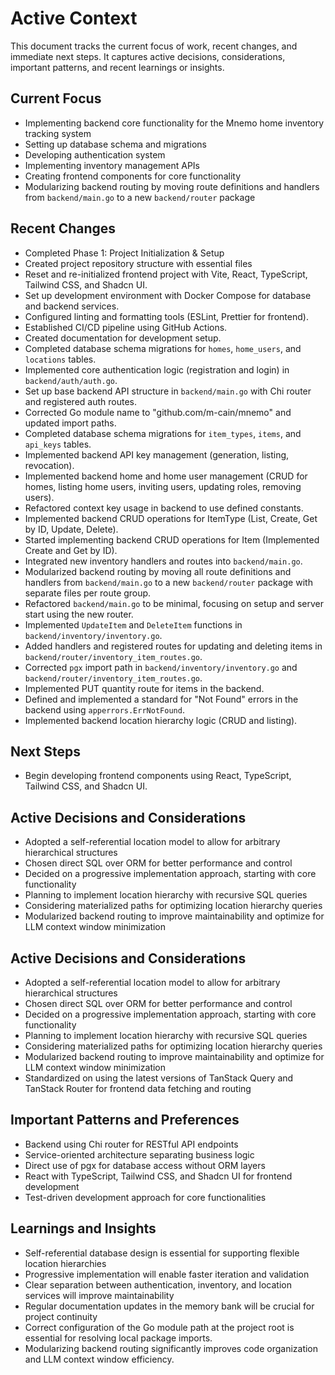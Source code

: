 # Active Context

This document tracks the current focus of work, recent changes, and immediate next steps. It captures active decisions, considerations, important patterns, and recent learnings or insights.

## Current Focus

- Implementing backend core functionality for the Mnemo home inventory tracking system
- Setting up database schema and migrations
- Developing authentication system
- Implementing inventory management APIs
- Creating frontend components for core functionality
- Modularizing backend routing by moving route definitions and handlers from `backend/main.go` to a new `backend/router` package

## Recent Changes

- Completed Phase 1: Project Initialization & Setup
- Created project repository structure with essential files
- Reset and re-initialized frontend project with Vite, React, TypeScript, Tailwind CSS, and Shadcn UI.
- Set up development environment with Docker Compose for database and backend services.
- Configured linting and formatting tools (ESLint, Prettier for frontend).
- Established CI/CD pipeline using GitHub Actions.
- Created documentation for development setup.
- Completed database schema migrations for `homes`, `home_users`, and `locations` tables.
- Implemented core authentication logic (registration and login) in `backend/auth/auth.go`.
- Set up base backend API structure in `backend/main.go` with Chi router and registered auth routes.
- Corrected Go module name to "github.com/m-cain/mnemo" and updated import paths.
- Completed database schema migrations for `item_types`, `items`, and `api_keys` tables.
- Implemented backend API key management (generation, listing, revocation).
- Implemented backend home and home user management (CRUD for homes, listing home users, inviting users, updating roles, removing users).
- Refactored context key usage in backend to use defined constants.
- Implemented backend CRUD operations for ItemType (List, Create, Get by ID, Update, Delete).
- Started implementing backend CRUD operations for Item (Implemented Create and Get by ID).
- Integrated new inventory handlers and routes into `backend/main.go`.
- Modularized backend routing by moving all route definitions and handlers from `backend/main.go` to a new `backend/router` package with separate files per route group.
- Refactored `backend/main.go` to be minimal, focusing on setup and server start using the new router.
- Implemented `UpdateItem` and `DeleteItem` functions in `backend/inventory/inventory.go`.
- Added handlers and registered routes for updating and deleting items in `backend/router/inventory_item_routes.go`.
- Corrected `pgx` import path in `backend/inventory/inventory.go` and `backend/router/inventory_item_routes.go`.
- Implemented PUT quantity route for items in the backend.
- Defined and implemented a standard for "Not Found" errors in the backend using `apperrors.ErrNotFound`.
- Implemented backend location hierarchy logic (CRUD and listing).

## Next Steps

- Begin developing frontend components using React, TypeScript, Tailwind CSS, and Shadcn UI.

## Active Decisions and Considerations

- Adopted a self-referential location model to allow for arbitrary hierarchical structures
- Chosen direct SQL over ORM for better performance and control
- Decided on a progressive implementation approach, starting with core functionality
- Planning to implement location hierarchy with recursive SQL queries
- Considering materialized paths for optimizing location hierarchy queries
- Modularized backend routing to improve maintainability and optimize for LLM context window minimization

## Active Decisions and Considerations

- Adopted a self-referential location model to allow for arbitrary hierarchical structures
- Chosen direct SQL over ORM for better performance and control
- Decided on a progressive implementation approach, starting with core functionality
- Planning to implement location hierarchy with recursive SQL queries
- Considering materialized paths for optimizing location hierarchy queries
- Modularized backend routing to improve maintainability and optimize for LLM context window minimization
- Standardized on using the latest versions of TanStack Query and TanStack Router for frontend data fetching and routing

## Important Patterns and Preferences

- Backend using Chi router for RESTful API endpoints
- Service-oriented architecture separating business logic
- Direct use of pgx for database access without ORM layers
- React with TypeScript, Tailwind CSS, and Shadcn UI for frontend development
- Test-driven development approach for core functionalities

## Learnings and Insights

- Self-referential database design is essential for supporting flexible location hierarchies
- Progressive implementation will enable faster iteration and validation
- Clear separation between authentication, inventory, and location services will improve maintainability
- Regular documentation updates in the memory bank will be crucial for project continuity
- Correct configuration of the Go module path at the project root is essential for resolving local package imports.
- Modularizing backend routing significantly improves code organization and LLM context window efficiency.
